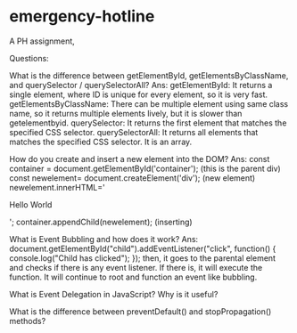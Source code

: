 # emergency-hotline
A PH assignment,

Questions:

What is the difference between getElementById, getElementsByClassName, and querySelector / querySelectorAll?
Ans:
getElementById: It returns a single element, where ID is unique for every element, so it is very fast.
getElementsByClassName: There can be multiple element using same class name, so it returns multiple elements lively, but it is slower than getelementbyid.
querySelector: It returns the first element that matches the specified CSS selector.
querySelectorAll: It returns all elements that matches the specified CSS selector. It is an array. 

How do you create and insert a new element into the DOM?
Ans:
const container = document.getElementById('container'); (this is the parent div)
const newelement= document.createElement('div'); (new element)
newelement.innerHTML='<p>Hello World</p>';
container.appendChild(newelement); (inserting)



What is Event Bubbling and how does it work?
Ans:
document.getElementById("child").addEventListener("click", function() {
  console.log("Child has clicked");
});
then, it goes to the parental element and checks if there is any event listener. If there is, it will execute the function. It will continue to root and function an event like bubbling.


What is Event Delegation in JavaScript? Why is it useful?



What is the difference between preventDefault() and stopPropagation() methods?
